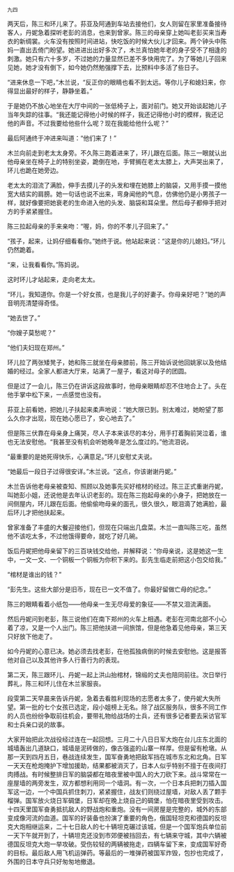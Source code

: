     九四 

   两天后，陈三和环儿来了。荪亚及阿通到车站去接他们，女人则留在家里准备接待客人，丹妮急着探听老彭的消息，也来到曾家。陈三的母亲穿上她叫老彭买来当寿衣的新绸裳。火车没有按照时间进站，快吃饭的时候大伙儿才回来。两个钟头中陈妈一直出去倚门盼望。她进进出出好多次了，木兰真怕她年老的身子受不了相逢的刺激。她只有六十多岁，不过她的力量显然已差不多快用完了。为了等她儿子回来见她，她才没有倒下，如今她仍然勉强撑下去，比预料中多活了些日子。

   “进来休息一下吧，”木兰说，“反正你的眼睛也看不到太远。等你儿子和媳妇来，你得显出最好的样子，静静坐着。”

   于是她仍不放心地坐在大厅中间的一张低椅子上，面对前门。她又开始谈起她儿子当年失踪的往事。“我还能记得他小时候的样子，我还记得他小时的模样，我还记他的声音。不过我要给他些什么呢？现在我能给他什么呢？”

   最后阿通终于冲进来叫道：“他们来了！”

   木兰向前走到老太太身旁。不久陈三跑着进来了，环儿跟在后面。陈三一眼就认出他母亲坐在椅子上的特别坐姿，跪倒在地，手臂搁在老太太膝上，大声哭出来了，环儿也跪在她旁边。

   老太太的泪流了满脸，伸手去摸儿子的头发和埋在她膝上的脑袋，又用手摸一摸他宽大结实的肩膀。她一句话也说不出来，弯身闻他的气息，仿佛他仍是小男孩子一样，就好像要把她衰老的生命进入他的头发、脑袋和耳朵里。然后母子都伸手把对方的手紧紧握住。

   陈三拉起母亲的手来亲吻：“喔，妈，你的不孝儿子回来了。”

   “孩子，起来，让妈仔细看看你。”她终于说。他站起来说：“这是你的儿媳妇。”环儿仍然跪着。

   “来，让我看看你。”陈妈说。

   这时环儿才站起来，走向老太太。

   “环儿，我知道你。你是一个好女孩，也是我儿子的好妻子。你母亲好吧？”她的声音明亮清楚得奇怪。

   “她去世了。”

   “你嫂子莫愁呢？”

   “他们夫妇现在郑州。”

   环儿拉了两张矮凳子，她和陈三就坐在母亲膝前，陈三开始诉说他回姚家以及他结婚的经过。全家人都进大厅来，站满了一屋子，看这对母子的团圆。

   但是过了一会儿，陈三仍在讲诉这段故事时，他母亲眼睛却忍不住地合上了。头在他手掌中松下来，一点感觉也没有。

   荪亚上前看她，把她儿子扶起来柔声地说：“她大限已到。别太难过，她盼望了那么久你才出现，现在她心愿已了，安心地去了。”

   但是陈三伏靠在母亲身上痛哭，尽人子本来该尽的本分，用手打着胸前哭泣着，谁也无法安慰他。“我甚至没有机会听她晚年是怎么度过的。”他流泪说。

   “最重要的是她死得快乐，心满意足。”环儿安慰丈夫说。

   “她最后一段日子过得很安详。”木兰说。“这点，你该谢谢丹妮。”

   木兰告诉他老母亲被查知、照顾以及她事先买好棺材的经过。陈三正式重谢丹妮，叫她彭小姐，还说他是去年认识老彭的。现在陈三抱起母亲的小身子，把她放在一间侧屋内，环儿跟在后面。他偷偷吻母亲的面孔，很久很久，眼泪滴了她满脸，最后环儿才把他扶起来。

   曾家准备了丰盛的大餐迎接他们，但现在只端出几盘菜。木兰一直叫陈三吃，虽然他不该吃太多，不过他饿得要命，就吃了好几碗。

   饭后丹妮把他母亲留下的三百块钱交给他，并解释说：“你母亲说，这是她这一生中，一文一文、一个铜板一个铜板为你积下来的。彭先生临走前把这小包交给我。”

   “棺材是谁出的钱？”

   “彭先生。这些大部分是旧币，现在已一文不值了。你最好留做亡母的纪念。”

   陈三的眼睛看着小纸包——他母亲一生无尽母爱的象征——不禁又泪流满面。

   然后丹妮问到老彭，陈三说他们在南下郑州的火车上相遇。老彭在河南北部不小心着了凉，又是一个人出门。陈三把他扶进一间旅馆，但是他急着见他母亲，第三天只好放下他走了。

   如今丹妮的心意已决。她必须去找老彭，在他孤独病倒的时候去安慰他。这是报答他对自己以及其他许多人行善行为的表现。

   第二天，陈三跟环儿、丹妮一起上洪山抬棺材，锦缎的丈夫也陪同前往。次日举行葬礼，陈三和环儿住在木兰家服丧。

   段雯第二天早晨来告诉丹妮，急着去看胜利现场的志愿者太多了，使丹妮大失所望。第一批的七个女孩已选定，段小姐榜上无名。除了战区服务队，很多不同工作的人员也纷纷争取前往机会，要带礼物给战场的士兵，还有很多记者要去采访官军和士兵亲口说的故事。

   大家开始把此次战役经过连在一起回想。三月二十八日日军大炮在台儿庄东北面的城墙轰出几道缺口，城墙是泥砖做的，像古强盗的山寨一样厚。但是留有枪墩。从那一天到四月五日，巷战连续发生，国军奋勇地把敌军挡在城市东北和北角。日军一天天在枪炮掩护下增加援助，结果都被消灭了，日本人似乎特别不擅于在夜间打肉搏战。有时候整排日军的脑袋都在暗夜里被中国人的大刀砍下来。战斗常常在一座屋墙的两旁发生，双方都想利用同一个墙洞。有一次，一个日本兵把刺刀插入国军这一边，一个中国兵抓住刺刀，紧紧握住，战友们则绕过屋墙，对敌人丢了颗手榴弹。国军放火烧日军碉堡，日军却在晚上烧自己的碉堡，怕在暗夜里受到攻击。十四天里国军奋勇抵抗敌人的野战炮和重炮。没有一间房屋是完整的，城外的东部变成像河流的血道。国军的好装备也扮演了重要的角色，俄国轻坦克和德国的反坦克大炮相继运来，二十七日敌人的七十辆坦克碾过该城，但是一个国军炮兵单位前一天下午就开到了，十辆坦克还没到市郊便被挡回去，有七辆来守城，其中六辆被德国反坦克大炮一举攻破。受伤较轻的两辆被拖走，四辆车留下来，变成国军好奇的目标。最后敌人用飞机运弹药。等最后的一堆弹药被国军炸毁，包抄也完成了，外围的日本守兵只好匆匆地撤退。

